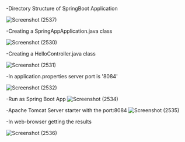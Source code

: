-Directory Structure of SpringBoot Application

![Screenshot (2537)](https://user-images.githubusercontent.com/91931504/188654696-5d3b314c-6f6e-495d-882b-bc15efb24cc4.png)

-Creating a SpringAppApplication.java class

![Screenshot (2530)](https://user-images.githubusercontent.com/91931504/188654959-766af173-4146-497a-9caf-c63e8a59c69c.png)

-Creating a HelloController.java class

![Screenshot (2531)](https://user-images.githubusercontent.com/91931504/188655262-c48edaf4-a30f-402a-9495-17a76199242c.png)

-In application.properties server port is  '8084'

![Screenshot (2532)](https://user-images.githubusercontent.com/91931504/188655485-f6dca014-4954-414a-8461-397145d32de4.png)

-Run as Spring Boot App
![Screenshot (2534)](https://user-images.githubusercontent.com/91931504/188655603-0a391c79-cfc8-4b2e-9a37-e2e43748d20a.png)

-Apache Tomcat Server starter with the port:8084
![Screenshot (2535)](https://user-images.githubusercontent.com/91931504/188655802-e2e62cdc-a477-4bb0-8272-281b32ee329a.png)

-In web-browser getting the results

![Screenshot (2536)](https://user-images.githubusercontent.com/91931504/188656001-dfbf2b8e-e309-497a-81c4-d9aa97400a75.png)
